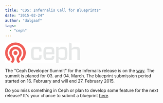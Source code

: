 ```yaml
---
title: "CDS: Infernalis Call for Blueprints"
date: "2015-02-24"
author: "dalgaaf"
tags: 
  - "ceph"
---
```


[![](images/Ceph_Logo_Standard_RGB_Reversed_120411_fa.png)](http://2.bp.blogspot.com/-uySM4AVDAio/VOy0ER59bSI/AAAAAAAAFUY/72oUo89mFJo/s1600/Ceph_Logo_Standard_RGB_Reversed_120411_fa.png)

The "Ceph Developer Summit" for the Infernalis release is on the [way](http://ceph.com/community/ceph-developer-summit-infernalis/). The summit is planed for 03. and 04. March. The blueprint submission period started on 16. February and will end 27. February 2015. 

  

Do you miss something in Ceph or plan to develop some feature for the next release? It's your chance to submit a blueprint [here](https://wiki.ceph.com/Planning/Blueprints/Infernalis).
